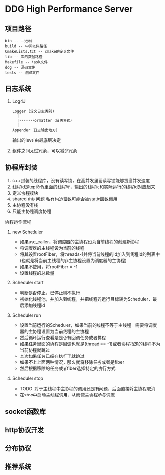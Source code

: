 # DDG High Performance Server

## 项目路径

```shell
bin -- 二进制
build -- 中间文件路径
CmakeLists.txt -- cmake的定义文件
lib -- 库的数据路径
Makefile -- task文件
ddg -- 源码文件
tests -- 测试文件
```

## 日志系统

1. Log4J

    ```shell
    Logger (定义日志类别)
      |
      |------Formatter（日志格式）
      |
    Appender（日志输出地方）
    ```

    输出的level由最底层决定

2. 组件之间太过冗余，可以减少冗余

## 协程库封装

1. c++封装的线程库，没有读写锁，在高并发里面读写锁能够提高并发速度
2. 线程id是top命令里面的线程号，输出的线程id和实际运行的线程id对应起来
3. 定义协程模块
4. shared this 问题 私有构造函数可能会被static函数调用
5. 主协程没有栈
6. 只能主协程调度协程

协程运作流程

1. new Scheduler
    * 如果use_caller，将调度器的主协程设为当前线程的创建新协程
    * 将调度器的主线程设为当前的线程
    * 将其设置rootFiber，将threads-1并将当前线程的id加入到线程id的列表中(也就是将当前主线程的非主协程设置为调度器的主协程)
    * 如果不使用，将rootFiber = -1
    * 设置线程的总数量

2. Scheduler start
    * 判断是否停止，已停止则不执行
    * 初始化线程池，并加入到线程，并把线程的运行目标转为Scheduler，最后添加线程id

3. Scheduler run
    * 设置当前运行的Scheduler，如果当前的线程不等于主线程，需要将调度器的主协程设置为当前线程的主协程
    * 然后循环运行查看是是否有回调任务或者携程
    * 如果任务里面的协程是回调也就是(thread == -1)或者协程指定的线程不为当前协程就跳过
    * 其次如果任务已经在执行了就跳过
    * 如果不上上面两种情况，那么就将移除任务或者是fiber
    * 然后根据移除的任务或者fiber选择特定的执行方式

4. Scheduler stop
    * TODO: 对于主线程中主协程的调用还是有问题，后面直接将主协程取消
    * 在stop中启动主线程调用，从而使主协程参与调度

## socket函数库

## http协议开发

## 分布协议

## 推荐系统
